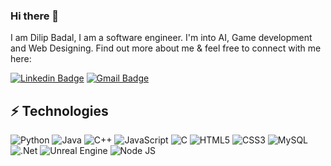 ### Hi there 👋

I am Dilip Badal, I am a software engineer. I'm into AI, Game development and Web Designing. Find out more about me & feel free to connect with me here:

[![Linkedin Badge](https://img.shields.io/badge/-dilip33-blue?style=flat-square&logo=Linkedin&logoColor=white&link=https://www.linkedin.com/in/dilip-badal-aab9a5243/)](https://www.linkedin.com/in/dilip-badal-aab9a5243/)
[![Gmail Badge](https://img.shields.io/badge/-workwithdilip1@gmail.com-c14438?style=flat-square&logo=Gmail&logoColor=white&link=mailto:workwithdilip1@gmail.com)](mailto:workwithdilip1@gmail.com)



## ⚡ Technologies

![Python](https://img.shields.io/badge/-Python-black?style=flat-square&logo=Python)
![Java](https://img.shields.io/badge/java-%23ED8B00.svg?style=for-the-badge&logo=java&logoColor=white)
![C++](https://img.shields.io/badge/-C++-00599C?style=flat-square&logo=c)
![JavaScript](https://img.shields.io/badge/-JavaScript-black?style=flat-square&logo=javascript)
![C](https://img.shields.io/badge/c-%2300599C.svg?style=for-the-badge&logo=c&logoColor=white)
![HTML5](https://img.shields.io/badge/-HTML5-E34F26?style=flat-square&logo=html5&logoColor=white)
![CSS3](https://img.shields.io/badge/-CSS3-1572B6?style=flat-square&logo=css3)
![MySQL](https://img.shields.io/badge/-MySQL-black?style=flat-square&logo=mysql)
![.Net](https://img.shields.io/badge/.NET-5C2D91?style=for-the-badge&logo=.net&logoColor=white)
![Unreal Engine](https://img.shields.io/badge/unrealengine-%23313131.svg?style=for-the-badge&logo=unrealengine&logoColor=white)
![Node JS](https://img.shields.io/badge/nodejs-%23313131.svg?style=for-the-badge&logo=unrealengine&logoColor=white)

